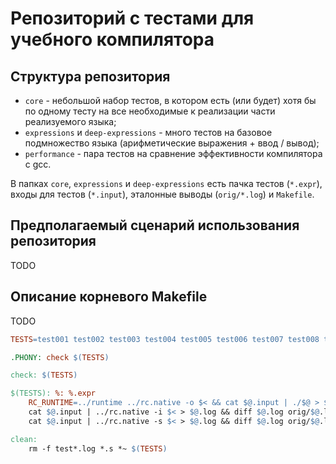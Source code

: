 # Репозиторий с тестами для учебного компилятора

## Структура репозитория
- `core` - небольшой набор тестов, в котором есть (или будет) хотя бы по одному тесту
  на все необходимые к реализации части реализуемого языка;
- `expressions` и `deep-expressions` - много тестов на базовое подмножество языка
  (арифметические выражения + ввод / вывод);
- `performance` - пара тестов на сравнение эффективности компилятора с gcc.

В папках `core`, `expressions` и `deep-expressions` есть пачка тестов (`*.expr`),
входы для тестов (`*.input`), эталонные выводы (`orig/*.log`) и `Makefile`.

## Предполагаемый сценарий использования репозитория
TODO

## Описание корневого Makefile
TODO

```makefile
TESTS=test001 test002 test003 test004 test005 test006 test007 test008 test009 test010 test011 test012 test013 test014 test015 test016 test017 test018 test019 test020 test021 test022 test023 test024 test025 test026 test027 test028 

.PHONY: check $(TESTS) 

check: $(TESTS) 

$(TESTS): %: %.expr
	RC_RUNTIME=../runtime ../rc.native -o $< && cat $@.input | ./$@ > $@.log && diff $@.log orig/$@.log
	cat $@.input | ../rc.native -i $< > $@.log && diff $@.log orig/$@.log
	cat $@.input | ../rc.native -s $< > $@.log && diff $@.log orig/$@.log

clean:
	rm -f test*.log *.s *~ $(TESTS)
```
